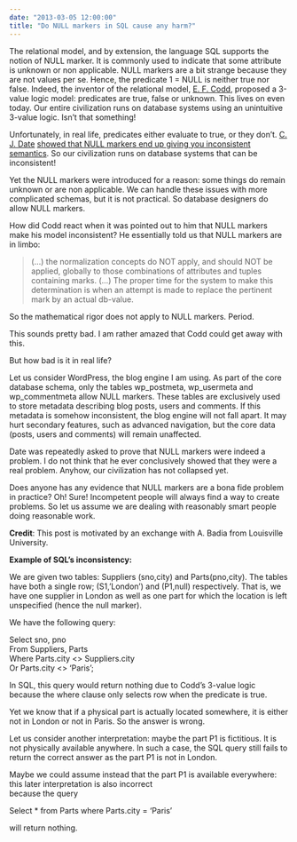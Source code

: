 ```yaml
---
date: "2013-03-05 12:00:00"
title: "Do NULL markers in SQL cause any harm?"
---
```




The relational model, and by extension, the language SQL supports the notion of NULL marker. It is commonly used to indicate that some attribute is unknown or non applicable. NULL markers are a bit strange because they are not values per se. Hence, the predicate 1 = NULL is neither true nor false. Indeed, the inventor of the relational model, [E. F. Codd](https://en.wikipedia.org/wiki/Edgar_F._Codd), proposed a 3-value logic model: predicates are true, false or unknown. This lives on even today. Our entire civilization runs on database systems using an unintuitive 3-value logic. Isn&rsquo;t that something!

Unfortunately, in real life, predicates either evaluate to true, or they don&rsquo;t. [C. J. Date](https://en.wikipedia.org/wiki/C._J._Date) [showed that NULL markers end up giving you inconsistent semantics](http://www09.sigmod.org/sigmod/record/issues/0809/p23.grant.pdf). So our civilization runs on database systems that can be inconsistent! 

Yet the NULL markers were introduced for a reason: some things do remain unknown or are non applicable. We can handle these issues with more complicated schemas, but it is not practical. So database designers do allow NULL markers.

How did Codd react when it was pointed out to him that NULL markers make his model inconsistent? He essentially told us that NULL markers are in limbo:

> (&hellip;) the normalization concepts do NOT apply, and should NOT be applied, globally to those combinations of attributes and tuples containing marks. (&hellip;) The proper time for the system to make this determination is when an attempt is made to replace the pertinent mark by an actual db-value.



So the mathematical rigor does not apply to NULL markers. Period.

This sounds pretty bad. I am rather amazed that Codd could get away with this.

But how bad is it in real life? 

Let us consider WordPress, the blog engine I am using. As part of the core database schema, only the tables wp_postmeta, wp_usermeta and wp_commentmeta allow NULL markers. These tables are exclusively used to store metadata describing blog posts, users and comments. If this metadata is somehow inconsistent, the blog engine will not fall apart. It may hurt secondary features, such as advanced navigation, but the core data (posts, users and comments) will remain unaffected.

Date was repeatedly asked to prove that NULL markers were indeed a problem. I do not think that he ever conclusively showed that they were a real problem. Anyhow, our civilization has not collapsed yet.

Does anyone has any evidence that NULL markers are a bona fide problem in practice? Oh! Sure! Incompetent people will always find a way to create problems. So let us assume we are dealing with reasonably smart people doing reasonable work.

__Credit__: This post is motivated by an exchange with A. Badia from Louisville University.

__Example of SQL&rsquo;s inconsistency:__

> 
We are given two tables: Suppliers (sno,city) and Parts(pno,city). The tables have both a single row; (S1,&rsquo;London&rsquo;) and (P1,null) respectively. That is, we have one supplier in London as well as one part for which the location is left unspecified (hence the null marker).

We have the following query:

Select sno, pno<br/>
From Suppliers, Parts<br/>
Where Parts.city &lt;> Suppliers.city<br/>
Or Parts.city &lt;> &lsquo;Paris&rsquo;;

In SQL, this query would return nothing due to Codd&rsquo;s 3-value logic because the where clause only selects row when the predicate is true. 

Yet we know that if a physical part is actually located somewhere, it is either not in London or not in Paris. So the answer is wrong.

Let us consider another interpretation: maybe the part P1 is fictitious. It is not physically available anywhere. In such a case, the SQL query still fails to return the correct answer as the part P1 is not in London. 

Maybe we could assume instead that the part P1 is available everywhere: this later interpretation is also incorrect<br/>
because the query 

Select * from Parts where Parts.city = &lsquo;Paris&rsquo;

will return nothing.



